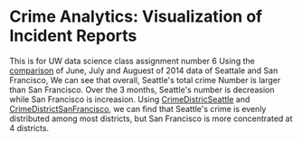 # Crime Analytics: Visualization of Incident Reports
This is for UW data science class assignment number 6
Using the <a href="https://github.com/HongliuZheng/UWClass/blob/master/Month678.pdf">comparison</a> of June, July and Auguest of 2014 data of Seattale and San Francisco, We can see that overall, Seattle's total crime Number is larger than San Francisco. Over the 3 months, Seattle's number is decreasion while San Francisco is increasion.
Using <a href="https://github.com/HongliuZheng/UWClass/blob/master/Month678.pdf"> CrimeDistricSeattle</a> and 
<a href="https://github.com/HongliuZheng/UWClass/blob/master/Month678.pdf"> CrimeDistrictSanFrancisco</a>, we can find that Seattle's crime is evenly distributed among most districts, but San Francisco is more concentrated at 4 districts.
